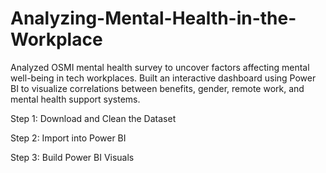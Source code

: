 # Analyzing-Mental-Health-in-the-Workplace
Analyzed OSMI mental health survey to uncover factors affecting mental well-being in tech workplaces. Built an interactive dashboard using Power BI to visualize correlations between benefits, gender, remote work, and mental health support systems.

Step 1: Download and Clean the Dataset

Step 2: Import into Power BI

Step 3: Build Power BI Visuals
